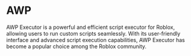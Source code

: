 # AWP
AWP Executor is a powerful and efficient script executor for Roblox, allowing users to run custom scripts seamlessly. With its user-friendly interface and advanced script execution capabilities, AWP Executor has become a popular choice among the Roblox community.
